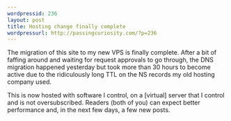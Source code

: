 ```yaml
---
wordpressid: 236
layout: post
title: Hosting change finally complete
wordpressurl: http://passingcuriosity.com/?p=236
---
```

The migration of this site to my new VPS is finally complete. After a bit of faffing around and waiting for request approvals to go through, the DNS migration happened yesterday but took more than 30 hours to become active due to the ridiculously long TTL on the NS records my old hosting company used.

This is now hosted with software I control, on a [virtual] server that I control and is not oversubscribed. Readers (both of you) can expect better performance and, in the next few days, a few new posts.
